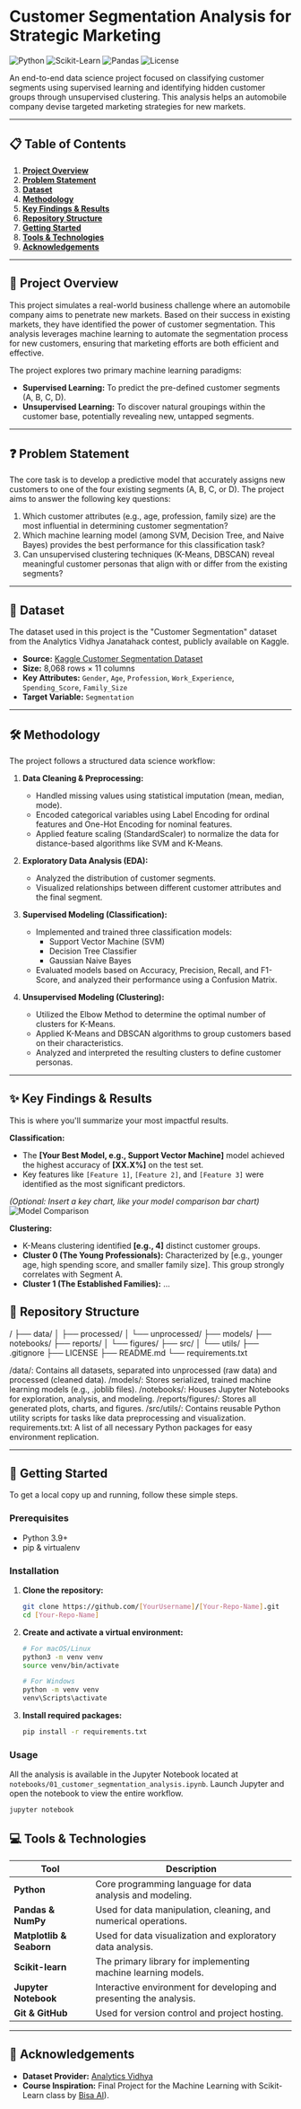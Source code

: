 # Customer Segmentation Analysis for Strategic Marketing

![Python](https://img.shields.io/badge/Python-3.9%2B-blue.svg?style=for-the-badge&logo=python)
![Scikit-Learn](https://img.shields.io/badge/scikit--learn-1.2.2-orange?style=for-the-badge&logo=scikit-learn)
![Pandas](https://img.shields.io/badge/Pandas-2.0.3-150458?style=for-the-badge&logo=pandas)
![License](https://img.shields.io/badge/License-MIT-green.svg?style=for-the-badge)

An end-to-end data science project focused on classifying customer segments using supervised learning and identifying hidden customer groups through unsupervised clustering. This analysis helps an automobile company devise targeted marketing strategies for new markets.

---

## 📋 Table of Contents
1.  [**Project Overview**](#-project-overview)
2.  [**Problem Statement**](#-problem-statement)
3.  [**Dataset**](#-dataset)
4.  [**Methodology**](#-methodology)
5.  [**Key Findings & Results**](#-key-findings--results)
6.  [**Repository Structure**](#-repository-structure)
7.  [**Getting Started**](#-getting-started)
8.  [**Tools & Technologies**](#-tools--technologies)
9.  [**Acknowledgements**](#-acknowledgements)

---

## 🎯 Project Overview

This project simulates a real-world business challenge where an automobile company aims to penetrate new markets. Based on their success in existing markets, they have identified the power of customer segmentation. This analysis leverages machine learning to automate the segmentation process for new customers, ensuring that marketing efforts are both efficient and effective.

The project explores two primary machine learning paradigms:
*   **Supervised Learning:** To predict the pre-defined customer segments (A, B, C, D).
*   **Unsupervised Learning:** To discover natural groupings within the customer base, potentially revealing new, untapped segments.

---

## ❓ Problem Statement

The core task is to develop a predictive model that accurately assigns new customers to one of the four existing segments (A, B, C, or D). The project aims to answer the following key questions:
1.  Which customer attributes (e.g., age, profession, family size) are the most influential in determining customer segmentation?
2.  Which machine learning model (among SVM, Decision Tree, and Naive Bayes) provides the best performance for this classification task?
3.  Can unsupervised clustering techniques (K-Means, DBSCAN) reveal meaningful customer personas that align with or differ from the existing segments?

---

## 💾 Dataset

The dataset used in this project is the "Customer Segmentation" dataset from the Analytics Vidhya Janatahack contest, publicly available on Kaggle.

*   **Source:** [Kaggle Customer Segmentation Dataset](https://www.kaggle.com/datasets/vetrirah/customer)
*   **Size:** 8,068 rows × 11 columns
*   **Key Attributes:** `Gender`, `Age`, `Profession`, `Work_Experience`, `Spending_Score`, `Family_Size`
*   **Target Variable:** `Segmentation`

---

## 🛠️ Methodology

The project follows a structured data science workflow:

1.  **Data Cleaning & Preprocessing:**
    *   Handled missing values using statistical imputation (mean, median, mode).
    *   Encoded categorical variables using Label Encoding for ordinal features and One-Hot Encoding for nominal features.
    *   Applied feature scaling (StandardScaler) to normalize the data for distance-based algorithms like SVM and K-Means.

2.  **Exploratory Data Analysis (EDA):**
    *   Analyzed the distribution of customer segments.
    *   Visualized relationships between different customer attributes and the final segment.

3.  **Supervised Modeling (Classification):**
    *   Implemented and trained three classification models:
        *   Support Vector Machine (SVM)
        *   Decision Tree Classifier
        *   Gaussian Naive Bayes
    *   Evaluated models based on Accuracy, Precision, Recall, and F1-Score, and analyzed their performance using a Confusion Matrix.

4.  **Unsupervised Modeling (Clustering):**
    *   Utilized the Elbow Method to determine the optimal number of clusters for K-Means.
    *   Applied K-Means and DBSCAN algorithms to group customers based on their characteristics.
    *   Analyzed and interpreted the resulting clusters to define customer personas.

---

## ✨ Key Findings & Results

This is where you'll summarize your most impactful results.

**Classification:**
*   The **[Your Best Model, e.g., Support Vector Machine]** model achieved the highest accuracy of **[XX.X%]** on the test set.
*   Key features like `[Feature 1]`, `[Feature 2]`, and `[Feature 3]` were identified as the most significant predictors.

*(Optional: Insert a key chart, like your model comparison bar chart)*
![Model Comparison](reports/figures/model_accuracy_comparison.png)

**Clustering:**
*   K-Means clustering identified **[e.g., 4]** distinct customer groups.
*   **Cluster 0 (The Young Professionals):** Characterized by [e.g., younger age, high spending score, and smaller family size]. This group strongly correlates with Segment A.
*   **Cluster 1 (The Established Families):** ...

## 📁 Repository Structure

/
├── data/
│   ├── processed/
│   └── unprocessed/
├── models/
├── notebooks/
├── reports/
│   └── figures/
├── src/
│   └── utils/
├── .gitignore
├── LICENSE
├── README.md
└── requirements.txt

/data/: Contains all datasets, separated into unprocessed (raw data) and processed (cleaned data).
/models/: Stores serialized, trained machine learning models (e.g., .joblib files).
/notebooks/: Houses Jupyter Notebooks for exploration, analysis, and modeling.
/reports/figures/: Stores all generated plots, charts, and figures.
/src/utils/: Contains reusable Python utility scripts for tasks like data preprocessing and visualization.
requirements.txt: A list of all necessary Python packages for easy environment replication.

---

## 🚀 Getting Started

To get a local copy up and running, follow these simple steps.

### Prerequisites

*   Python 3.9+
*   pip & virtualenv

### Installation

1.  **Clone the repository:**
    ```sh
    git clone https://github.com/[YourUsername]/[Your-Repo-Name].git
    cd [Your-Repo-Name]
    ```

2.  **Create and activate a virtual environment:**
    ```sh
    # For macOS/Linux
    python3 -m venv venv
    source venv/bin/activate

    # For Windows
    python -m venv venv
    venv\Scripts\activate
    ```

3.  **Install required packages:**
    ```sh
    pip install -r requirements.txt
    ```

### Usage
All the analysis is available in the Jupyter Notebook located at `notebooks/01_customer_segmentation_analysis.ipynb`. Launch Jupyter and open the notebook to view the entire workflow.

```sh
jupyter notebook
```

## 💻 Tools & Technologies

| Tool | Description |
|---|---|
| **Python** | Core programming language for data analysis and modeling. |
| **Pandas & NumPy** | Used for data manipulation, cleaning, and numerical operations. |
| **Matplotlib & Seaborn** | Used for data visualization and exploratory data analysis. |
| **Scikit-learn** | The primary library for implementing machine learning models. |
| **Jupyter Notebook** | Interactive environment for developing and presenting the analysis. |
| **Git & GitHub** | Used for version control and project hosting. |

---

## 🙏 Acknowledgements

*   **Dataset Provider:** [Analytics Vidhya](https://www.analyticsvidhya.com/)
*   **Course Inspiration:** Final Project for the Machine Learning with Scikit-Learn class by [Bisa AI](https://bisa.ai/my_course/detail/1/145263#my-desk)).

